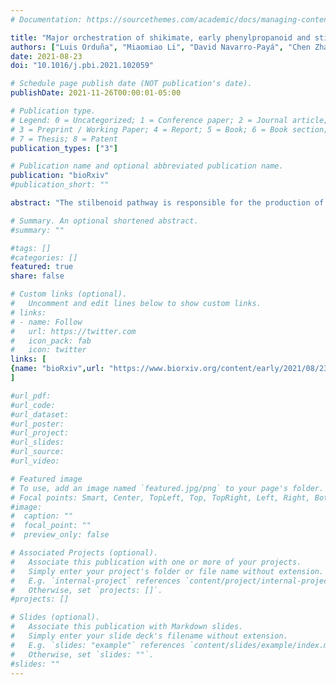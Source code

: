 ```yaml
---
# Documentation: https://sourcethemes.com/academic/docs/managing-content/

title: "Major orchestration of shikimate, early phenylpropanoid and stilbenoid pathways by Subgroup 2 R2R3-MYBs in grapevine"
authors: ["Luis Orduña", "Miaomiao Li", "David Navarro-Payá", "Chen Zhang", "Antonio Santiago", "Pablo Romero", "Živa Ramšak", "Gabriele Magon", "Janine Höll", "Patrik Merz", "Kristina Gruden", "Alessandro Vannozzi", "Dario Cantu", "Jochen Bogs", "Darren C. J. Wong", "**Shao-shan Carol Huang**", "José Tomás Matus"]
date: 2021-08-23
doi: "10.1016/j.pbi.2021.102059"

# Schedule page publish date (NOT publication's date).
publishDate: 2021-11-26T00:00:01-05:00

# Publication type.
# Legend: 0 = Uncategorized; 1 = Conference paper; 2 = Journal article;
# 3 = Preprint / Working Paper; 4 = Report; 5 = Book; 6 = Book section;
# 7 = Thesis; 8 = Patent
publication_types: ["3"]

# Publication name and optional abbreviated publication name.
publication: "bioRxiv"
#publication_short: ""

abstract: "The stilbenoid pathway is responsible for the production of resveratrol and its derivatives in grapevine. A few transcription factors (TFs) have been previously identified as regulators of this pathway but the extent of this control is yet to be fully understood. Here we demonstrate how DNA affinity purification sequencing (DAP-Seq) allows for genome-wide TF binding site interrogation in a non-model species. We obtained 5,190 and 4,443 binding events assigned to 4,041 and 3,626 genes for MYB14 and MYB15, respectively (around 40% of peaks being located within -10kb of transcription start sites). DAP-Seq of MYB14 and MYB15 was combined with aggregate gene centred co-expression networks built from more than 1,400 transcriptomic datasets from leaves, fruits and flowers to narrow down bound genes to a set of high confidence targets. The analysis of MYB14, MYB15 and MYB13, a third uncharacterised member of Subgroup 2 (S2), showed that in addition to the few previously known stilbene synthase (STS ) targets, these three regulators bind to 30 out of 47 STS family genes. Moreover all three MYBs bind to several PAL, C4H and 4CL genes, in addition to shikimate pathway genes, the WRKY03 stilbenoid co-regulator and novel resveratrol-modifying gene candidates amongst which ROMT2 -3 were validated enzymatically. A high proportion of DAP-Seq bound genes was induced in the activated transcriptomes of transient MYB15 -overexpressing stilbenoid-producing grapevine leaves, validating our methodological approach for identifying gene regulatory networks of specialised metabolism. Overall, MYB genes from Subgroup 2 appear to play a key role in binding and directly regulating several primary and secondary metabolic steps leading to an increased flux towards stilbenoid production.Competing Interest StatementThe authors have declared no competing interest."

# Summary. An optional shortened abstract.
#summary: ""

#tags: []
#categories: []
featured: true
share: false

# Custom links (optional).
#   Uncomment and edit lines below to show custom links.
# links:
# - name: Follow
#   url: https://twitter.com
#   icon_pack: fab
#   icon: twitter
links: [
{name: "bioRxiv",url: "https://www.biorxiv.org/content/early/2021/08/23/2020.12.31.424746"}
]

#url_pdf:
#url_code:
#url_dataset:
#url_poster:
#url_project:
#url_slides:
#url_source:
#url_video:

# Featured image
# To use, add an image named `featured.jpg/png` to your page's folder. 
# Focal points: Smart, Center, TopLeft, Top, TopRight, Left, Right, BottomLeft, Bottom, BottomRight.
#image:
#  caption: ""
#  focal_point: ""
#  preview_only: false

# Associated Projects (optional).
#   Associate this publication with one or more of your projects.
#   Simply enter your project's folder or file name without extension.
#   E.g. `internal-project` references `content/project/internal-project/index.md`.
#   Otherwise, set `projects: []`.
#projects: []

# Slides (optional).
#   Associate this publication with Markdown slides.
#   Simply enter your slide deck's filename without extension.
#   E.g. `slides: "example"` references `content/slides/example/index.md`.
#   Otherwise, set `slides: ""`.
#slides: ""
---
```

